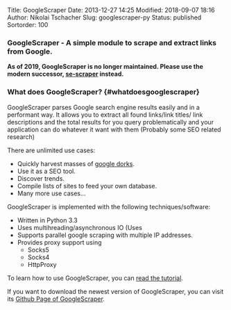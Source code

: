 Title: GoogleScraper
Date: 2013-12-27 14:25
Modified: 2018-09-07 18:16
Author: Nikolai Tschacher
Slug: googlescraper-py
Status: published
Sortorder: 100

### GoogleScraper - A simple module to scrape and extract links from Google.

**As of 2019, GoogleScraper is no longer maintained. Please use the modern successor, [se-scraper](https://github.com/NikolaiT/se-scraper) instead.**

### What does GoogleScraper? {#whatdoesgooglescraper}

GoogleScraper parses Google search engine results easily and in a
performant way. It allows you to extract all found links/link titles/
link descriptions and the total results for you query problematically
and your application can do whatever it want with them (Probably some
SEO related research)

There are unlimited use cases:

-   Quickly harvest masses of [google
    dorks](http://www.webvivant.com/google-hacking.html "Google Dorks").
-   Use it as a SEO tool.
-   Discover trends.
-   Compile lists of sites to feed your own database.
-   Many more use cases...

GoogleScraper is implemented with the following techniques/software:

-   Written in Python 3.3
-   Uses multihreading/asynchronous IO (Uses
-   Supports parallel google scraping with multiple IP addresses.
-   Provides proxy support using
    -   Socks5
    -   Socks4
    -   HttpProxy


To learn how to use GoogleScraper, you can [read the tutorial](https://incolumitas.com/2018/09/05/googlescraper-tutorial/#googlescraper-tutorial).

If you want to download the newest version of GoogleScraper, you can visit its [Github Page of GoogleScraper](https://github.com/NikolaiT/GoogleScraper).
